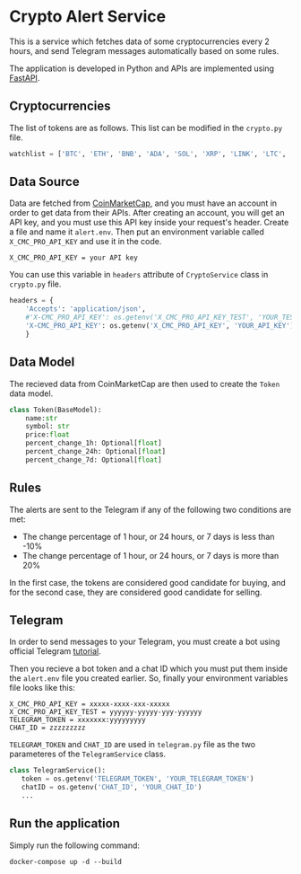 # Crypto Alert Service
This is a service which fetches data of some cryptocurrencies every 2 hours, and send Telegram messages automatically based on some rules.

The application is developed in Python and APIs are implemented using [FastAPI](https://fastapi.tiangolo.com/).

## Cryptocurrencies
The list of tokens are as follows. This list can be modified in the `crypto.py` file.

```python
watchlist = ['BTC', 'ETH', 'BNB', 'ADA', 'SOL', 'XRP', 'LINK', 'LTC', 'MATIC', 'BCH', 'XLM', 'FTM', 'ONE', 'HOT', 'CELR', 'TOMO', 'FORTH', 'BEAM']
```
## Data Source
Data are fetched from [CoinMarketCap](https://coinmarketcap.com/), and you must have an account in order to get data from their APIs. After creating an account, you will get an API key, and you must use this API key inside your request's header. Create a file and name it `alert.env`. Then put an environment variable called `X_CMC_PRO_API_KEY` and use it in the code.

```
X_CMC_PRO_API_KEY = your API key
```

You can use this variable in `headers` attribute of `CryptoService` class in `crypto.py` file.
``` python
headers = {
    'Accepts': 'application/json',
    #'X-CMC_PRO_API_KEY': os.getenv('X_CMC_PRO_API_KEY_TEST', 'YOUR_TEST_API_KEY'), # Only for Test
    'X-CMC_PRO_API_KEY': os.getenv('X_CMC_PRO_API_KEY', 'YOUR_API_KEY'),
    }
```
## Data Model
The recieved data from CoinMarketCap are then used to create the `Token` data model.
```python
class Token(BaseModel):
    name:str
    symbol: str
    price:float
    percent_change_1h: Optional[float]
    percent_change_24h: Optional[float]
    percent_change_7d: Optional[float]
```

## Rules
The alerts are sent to the Telegram if any of the following two conditions are met:
- The change percentage of 1 hour, or 24 hours, or 7 days is less than -10%
- The change percentage of 1 hour, or 24 hours, or 7 days is more than 20%

In the first case, the tokens are considered good candidate for buying, and for the second case, they are considered good candidate for selling.

## Telegram
In order to send messages to your Telegram, you must create a bot using official Telegram [tutorial](https://core.telegram.org/bots/tutorial).

Then you recieve a bot token and a chat ID which you must put them inside the `alert.env` file you created earlier. So, finally your environment variables file looks like this:
```
X_CMC_PRO_API_KEY = xxxxx-xxxx-xxx-xxxxx
X_CMC_PRO_API_KEY_TEST = yyyyyy-yyyyy-yyy-yyyyyy
TELEGRAM_TOKEN = xxxxxxx:yyyyyyyyy
CHAT_ID = zzzzzzzzz
```
`TELEGRAM_TOKEN` and `CHAT_ID` are used in `telegram.py` file as the two parameteres of the `TelegramService` class.
```python
class TelegramService():
   token = os.getenv('TELEGRAM_TOKEN', 'YOUR_TELEGRAM_TOKEN')
   chatID = os.getenv('CHAT_ID', 'YOUR_CHAT_ID')
   ...
```

## Run the application
Simply run the following command:

```
docker-compose up -d --build
```